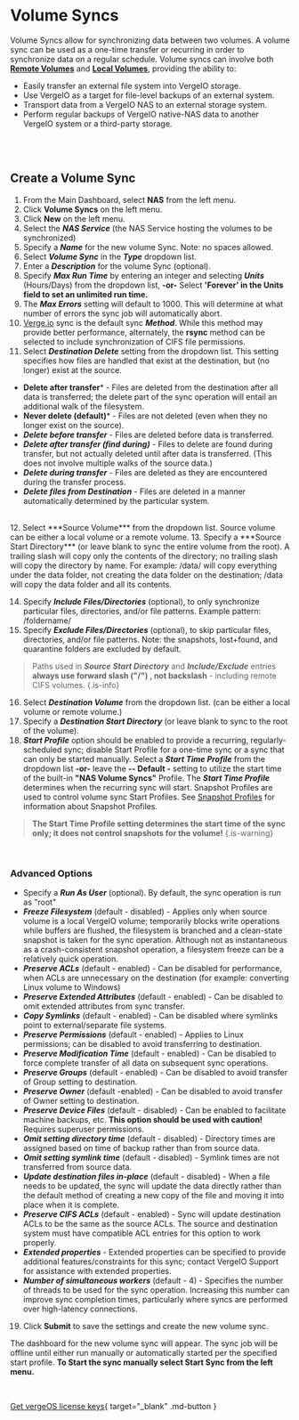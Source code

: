 

# Volume Syncs

Volume Syncs allow for synchronizing data between two volumes. A volume sync can be used as a one-time transfer or recurring in order to synchronize data on a regular schedule. Volume syncs can involve both [**Remote Volumes**](/public/ProductGuide/nasremotevolumes) and [**Local Volumes**](/public/ProductGuide/naslocalvolumes), providing the ability to:
<br>


-   Easily transfer an external file system into VergeIO storage.
-   Use VergeIO as a target for file-level backups of an external system.
-   Transport data from a VergeIO NAS to an external storage system.
-   Perform regular backups of VergeIO native-NAS data to another VergeIO system or a third-party storage.


<br>
<br>

## Create a Volume Sync

1.  From the Main Dashboard, select **NAS** from the left menu.
2.  Click **Volume Syncs** on the left menu.
3.  Click **New** on the left menu.
4.  Select the ***NAS Service*** (the NAS Service hosting the volumes to be synchronized)
5.  Specify a ***Name*** for the new volume Sync. Note: no spaces allowed.
6.  Select ***Volume Sync*** in the ***Type*** dropdown list.
7.  Enter a ***Description*** for the volume Sync (optional).
8.  Specify ***Max Run Time*** by entering an integer and selecting ***Units*** (Hours/Days) from the dropdown list, **\-or-** Select **'Forever' in the Units field to set an unlimited run time.**
9.  The ***Max Errors*** setting will default to 1000. This will determine at what number of errors the sync job will automatically abort.
10. [Verge.io](Verge.io) sync  is the default sync ***Method***. While this method may provide better performance, alternately, the **rsync** method can be selected to include synchronization of CIFS file permissions.
11.  Select ***Destination Delete*** setting from the dropdown list. This setting specifies how files are handled that exist at the destination, but (no longer) exist at the source.

   -  **Delete after transfer*** - Files are deleted from the destination after all data is transferred; the delete part of the sync operation will entail an additional walk of the filesystem.
   -   **Never delete (default)*** - Files are not deleted (even when they no longer exist on the source).
   -   ***Delete before transfer*** - Files are deleted before data is transferred.
-   ***Delete after transfer (find during)*** - Files to delete are found during transfer, but not actually deleted until after data is transferred. (This does not involve multiple walks of the source data.)
-   ***Delete during transfer*** - Files are deleted as they are encountered during the transfer process.
-   ***Delete files from Destination*** - Files are deleted in a manner automatically determined by the particular system.
<br>
12.  Select ***Source Volume*** from the dropdown list. Source volume can be either a local volume or a remote volume.
13.  Specify a ***Source Start Directory*** (or leave blank to sync the entire volume from the root). A trailing slash will copy only the contents of the directory; no trailing slash will copy the directory by name.  For example: /data/ will copy everything under the data folder, not creating the data folder on the destination; /data will copy the data folder and all its contents.

14.  Specify ***Include Files/Directories*** (optional), to only synchronize particular files, directories, and/or file patterns. Example pattern: /foldername/
15.  Specify ***Exclude Files/Directories*** (optional), to skip particular files, directories, and/or file patterns. Note: the snapshots, lost+found, and quarantine folders are excluded by default.
> Paths used in ***Source Start Directory*** and ***Include/Exclude*** entries **always use forward slash ("/") , not backslash** - including remote CIFS volumes.   {.is-info}

16.  Select ***Destination Volume*** from the dropdown list. (can be either a local volume or remote volume.)
17.  Specify a ***Destination Start Directory*** (or leave blank to sync to the root of the volume).
18.  ***Start Profile*** option should be enabled to provide a recurring, regularly-scheduled sync; disable Start Profile for a one-time sync or a sync that can only be started manually. Select a ***Start Time Profile*** from the dropdown list
**\-or-**
 leave the **\-- Default -** setting to utilize the start time of the built-in **"NAS Volume Syncs"** Profile. The ***Start Time Profile*** determines when the recurring sync will start. Snapshot Profiles are used to control volume sync Start Profiles. See [Snapshot Profiles](/public/ProductGuide/snapshot-profiles) for information about Snapshot Profiles.

> **The Start Time Profile setting determines the start time of the sync only; it does not control snapshots for the volume!** {.is-warning}


<br> 

### Advanced Options

-   Specify a ***Run As User*** (optional). By default, the sync operation is run as "root"
-   ***Freeze Filesystem*** (default - disabled) - Applies only when source volume is a local VergeIO volume; temporarily blocks write operations while buffers are flushed, the filesystem is branched and a clean-state snapshot is taken for the sync operation. Although not as instantaneous as a crash-consistent snapshot operation, a filesystem freeze can be a relatively quick operation.
-   ***Preserve ACLs*** (default - enabled) - Can be disabled for performance, when ACLs are unnecessary on the destination (for example: converting Linux volume to Windows)
-   ***Preserve Extended Attributes*** (default - enabled) - Can be disabled to omit extended attributes from sync transfer.
-   ***Copy Symlinks*** (default - enabled) - Can be disabled where symlinks point to external/separate file systems.
-   ***Preserve Permissions*** (default - enabled) - Applies to Linux permissions; can be disabled to avoid transferring to destination.
-   ***Preserve Modification Time*** (default - enabled) - Can be disabled to force complete transfer of all data on subsequent sync operations.
-   ***Preserve Groups*** (default - enabled) - Can be disabled to avoid transfer of Group setting to destination.
-   ***Preserve Owner*** (default -enabled) - Can be disabled to avoid transfer of Owner setting to destination.
-   ***Preserve Device Files*** (default - disabled) - Can be enabled to facilitate machine backups, etc. **This option should be used with caution!** Requires superuser permissions.
-   ***Omit setting directory time*** (default - disabled) - Directory times are assigned based on time of backup rather than from source data.
-   ***Omit setting symlink time*** (default - disabled) - Symlink times are not transferred from source data.
-   ***Update destination files in-place*** (default - disabled) - When a file needs to be updated, the sync will update the data directly rather than the default method of creating a new copy of the file and moving it into place when it is complete.
-   ***Preserve CIFS ACLs*** (default - enabled) - Sync will update destination ACLs to be the same as the source ACLs. The source and destination system must have compatible ACL entries for this option to work properly.
-   ***Extended properties*** - Extended properties can be specified to provide additional features/constraints for this sync; contact VergeIO Support for assistance with extended properties.
- ***Number of simultaneous workers*** (default - 4) - Specifies the number of threads to be used for the sync operation. Increasing this number can improve sync completion times, particularly where syncs are performed over high-latency connections. 

19.  Click **Submit** to save the settings and create the new volume sync.

The dashboard for the new volume sync will appear. The sync job will be offline until either run manually or automatically started per the specified start profile. **To Start the sync manually select Start Sync from the left menu.**

<br>

[Get vergeOS license keys](https://www.verge.io/test-drive){ target="_blank" .md-button }
